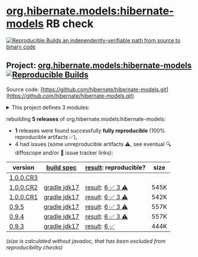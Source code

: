 [org.hibernate.models:hibernate-models](https://central.sonatype.com/artifact/org.hibernate.models/hibernate-models/versions) RB check
=======

[![Reproducible Builds](https://reproducible-builds.org/images/logos/rb.svg) an independently-verifiable path from source to binary code](https://reproducible-builds.org/)

## Project: [org.hibernate.models:hibernate-models](https://central.sonatype.com/artifact/org.hibernate.models/hibernate-models/versions) [![Reproducible Builds](https://img.shields.io/endpoint?url=https://raw.githubusercontent.com/jvm-repo-rebuild/reproducible-central/master/content/org/hibernate/models/hibernate-models/badge.json)](https://github.com/jvm-repo-rebuild/reproducible-central/blob/master/content/org/hibernate/models/hibernate-models/README.md)

Source code: [https://github.com/hibernate/hibernate-models.git](https://github.com/hibernate/hibernate-models.git)

<details><summary>This project defines 3 modules:</summary>

* [org.hibernate.models:hibernate-models](https://central.sonatype.com/artifact/org.hibernate.models/hibernate-models/overview)
* [org.hibernate.models:hibernate-models-bytebuddy](https://central.sonatype.com/artifact/org.hibernate.models/hibernate-models-bytebuddy/overview)
* [org.hibernate.models:hibernate-models-jandex](https://central.sonatype.com/artifact/org.hibernate.models/hibernate-models-jandex/overview)
</details>

rebuilding **5 releases** of org.hibernate.models:hibernate-models:
- **1** releases were found successfully **fully reproducible** (100% reproducible artifacts :white_check_mark:),
- 4 had issues (some unreproducible artifacts :warning:, see eventual :mag: diffoscope and/or :memo: issue tracker links):

| version | [build spec](/BUILDSPEC.md) | [result](https://reproducible-builds.org/docs/jvm/): reproducible? | size |
| -- | --------- | ------ | -- |
| [1.0.0.CR3](https://central.sonatype.com/artifact/org.hibernate.models/hibernate-models/1.0.0.CR3/pom) | | | |
| [1.0.0.CR2](https://central.sonatype.com/artifact/org.hibernate.models/hibernate-models/1.0.0.CR2/pom) | [gradle jdk17](hibernate-models-1.0.0.CR2.buildspec) | [result](hibernate-models-1.0.0.CR2.buildinfo): [6 :white_check_mark:  3 :warning:](hibernate-models-1.0.0.CR2.buildcompare) | 545K |
| [1.0.0.CR1](https://central.sonatype.com/artifact/org.hibernate.models/hibernate-models/1.0.0.CR1/pom) | [gradle jdk17](hibernate-models-1.0.0.CR1.buildspec) | [result](hibernate-models-1.0.0.CR1.buildinfo): [6 :white_check_mark:  3 :warning:](hibernate-models-1.0.0.CR1.buildcompare) | 542K |
| [0.9.5](https://central.sonatype.com/artifact/org.hibernate.models/hibernate-models/0.9.5/pom) | [gradle jdk17](hibernate-models-0.9.5.buildspec) | [result](hibernate-models-0.9.5.buildinfo): [6 :white_check_mark:  3 :warning:](hibernate-models-0.9.5.buildcompare) | 557K |
| [0.9.4](https://central.sonatype.com/artifact/org.hibernate.models/hibernate-models/0.9.4/pom) | [gradle jdk17](hibernate-models-0.9.4.buildspec) | [result](hibernate-models-0.9.4.buildinfo): [6 :white_check_mark:  3 :warning:](hibernate-models-0.9.4.buildcompare) | 557K |
| [0.9.3](https://central.sonatype.com/artifact/org.hibernate.models/hibernate-models/0.9.3/pom) | [gradle jdk17](hibernate-models-0.9.3.buildspec) | [result](hibernate-models-0.9.3.buildinfo): [6 :white_check_mark: ](hibernate-models-0.9.3.buildcompare) | 444K |

<i>(size is calculated without javadoc, that has been excluded from reproducibility checks)</i>
